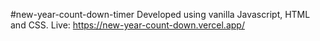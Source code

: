#new-year-count-down-timer
Developed using vanilla Javascript, HTML and CSS.
Live: https://new-year-count-down.vercel.app/
